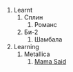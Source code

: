 1. Learnt
   1. Сплин
      1. Романс
   1. Би-2
      1. Шамбала
1. Learning
   1. Metallica
      1. [Mama Said](/texts/metallica%20-%20mama%20said)
